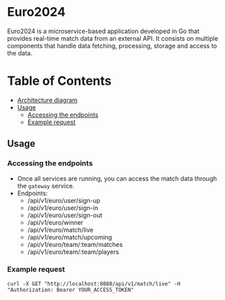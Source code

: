 # Euro2024

Euro2024 is a microservice-based application developed in Go that provides real-time match data from an external API. It consists on multiple components that handle data fetching, processing, storage and access to the data. 

# Table of Contents
- [Architecture diagram](#architecture-diagram)
- [Usage](#usage)
  - [Accessing the endpoints](#acessing-the-endpoints)
  - [Example request](#example-request)

## Usage
### Accessing the endpoints
* Once all services are running, you can access the match data through the `gateway` service.
* Endpoints:
    - /api/v1/euro/user/sign-up
    - /api/v1/euro/user/sign-in
    - /api/v1/euro/user/sign-out
    - /api/v1/euro/winner
    - /api/v1/euro/match/live
    - /api/v1/euro/match/upcoming
    - /api/v1/euro/team/:team/matches
    - /api/v1/euro/team/:team/players
### Example request
```
curl -X GET "http://localhost:8080/api/v1/match/live" -H "Authorization: Bearer YOUR_ACCESS_TOKEN"
```

